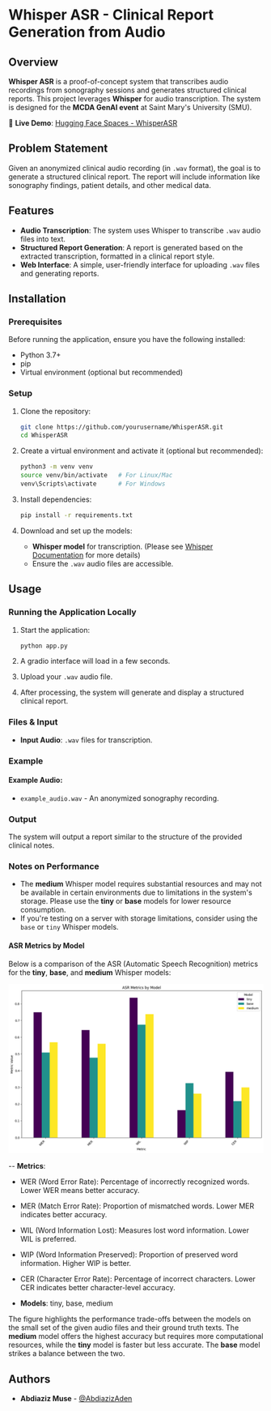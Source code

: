 # Whisper ASR - Clinical Report Generation from Audio

## Overview

**Whisper ASR** is a proof-of-concept system that transcribes audio recordings from sonography sessions and generates structured clinical reports. This project leverages **Whisper** for audio transcription. The system is designed for the **MCDA GenAI event** at Saint Mary's University (SMU).

🔗 **Live Demo**: [Hugging Face Spaces - WhisperASR](https://huggingface.co/spaces/AbdiazizAden/WhisperASR)

## Problem Statement

Given an anonymized clinical audio recording (in `.wav` format), the goal is to generate a structured clinical report. The report will include information like sonography findings, patient details, and other medical data.

## Features

- **Audio Transcription**: The system uses Whisper to transcribe `.wav` audio files into text.
- **Structured Report Generation**: A report is generated based on the extracted transcription, formatted in a clinical report style.
- **Web Interface**: A simple, user-friendly interface for uploading `.wav` files and generating reports.

## Installation

### Prerequisites

Before running the application, ensure you have the following installed:

- Python 3.7+
- pip
- Virtual environment (optional but recommended)

### Setup

1. Clone the repository:

   ```bash
   git clone https://github.com/yourusername/WhisperASR.git
   cd WhisperASR
   ```

2. Create a virtual environment and activate it (optional but recommended):

   ```bash
   python3 -m venv venv
   source venv/bin/activate   # For Linux/Mac
   venv\Scripts\activate      # For Windows
   ```

3. Install dependencies:

   ```bash
   pip install -r requirements.txt
   ```

4. Download and set up the models:

   - **Whisper model** for transcription. (Please see [Whisper Documentation](https://github.com/openai/whisper) for more details)
   - Ensure the `.wav` audio files are accessible.

## Usage

### Running the Application Locally

1. Start the application:

   ```bash
   python app.py
   ```

2. A gradio interface will load in a few seconds.

3. Upload your `.wav` audio file.

4. After processing, the system will generate and display a structured clinical report.

### Files & Input

- **Input Audio**: `.wav` files for transcription.

### Example

#### Example Audio:

- `example_audio.wav` - An anonymized sonography recording.

### Output

The system will output a report similar to the structure of the provided clinical notes.

### Notes on Performance

- The **medium** Whisper model requires substantial resources and may not be available in certain environments due to limitations in the system's storage. Please use the **tiny** or **base** models for lower resource consumption.
- If you're testing on a server with storage limitations, consider using the `base` or `tiny` Whisper models.

#### ASR Metrics by Model

Below is a comparison of the ASR (Automatic Speech Recognition) metrics for the **tiny**, **base**, and **medium** Whisper models:

![ASR Metrics by Model](assets/stats_whisper.png)

-- **Metrics**:
- WER (Word Error Rate): Percentage of incorrectly recognized words. Lower WER means better accuracy.
- MER (Match Error Rate): Proportion of mismatched words. Lower MER indicates better accuracy.
- WIL (Word Information Lost): Measures lost word information. Lower WIL is preferred.
- WIP (Word Information Preserved): Proportion of preserved word information. Higher WIP is better.
- CER (Character Error Rate): Percentage of incorrect characters. Lower CER indicates better character-level accuracy.

- **Models**: tiny, base, medium

The figure highlights the performance trade-offs between the models on the small set of the given audio files and their ground truth texts. The **medium** model offers the highest accuracy but requires more computational resources, while the **tiny** model is faster but less accurate. The **base** model strikes a balance between the two.

## Authors

- **Abdiaziz Muse** - [@AbdiazizAden](https://github.com/Prezzo-K)
